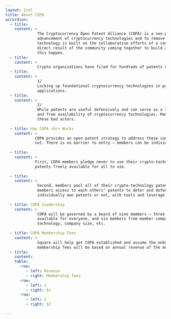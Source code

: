 ```yaml
---
layout: 2col
title: About COPA
accordion:
  - title:
    content: >   
              The Cryptocurrency Open Patent Alliance (COPA) is a non-profit community of like-minded people and companies formed to encourage the adoption and
              advancement of cryptocurrency technologies and to remove patents as a barrier to growth and innovation. COPA acknowledges that cryptocurrency 
              technology is built on the collaborative efforts of a community made up of developers, engineers, and designers. The success of cryptocurrency is a 
              direct result of the community coming together to build and develop upon existing technologies for the benefit of all, and we believe COPA will help 
              this happen.
  - title: 
    content: > 
              Crypto organizations have filed for hundreds of patents on cryptocurrency technology and continue to do so in large numbers, causing some concerns:
  - title:
    content: > 
              1/
              Locking up foundational cryptocurrency technologies in patents stifles innovation and the adoption of these technologies in new and improved
              applications.
  - title:
    content: > 
              2/
              While patents are useful defensively and can serve as a lawsuit deterrent, misguided and offensive use of patents by bad actors threatens the growth
              and free availability of cryptocurrency technologies. Many crypto companies do not own patents and are unable to adequately deter or defend against 
              these bad actors.
              
  - title: How COPA <br> Works
    content: > 
             COPA provides an open patent strategy to address these concerns. Anyone can join and benefit from COPA, regardless of whether they have patents or 
             not. There is no barrier to entry – members can be individuals, start-ups, small companies, or large corporations. This is how COPA works:
             
  - title:
    content: > 
             First, COPA members pledge never to use their crypto-technology patents against anyone, except for defensive reasons, effectively making their 
             patents freely available for all to use.   
             
  - title:
    content: > 
              Second, members pool all of their crypto-technology patents together to form a shared patent library. This collective shield of patents provides 
              members access to each others’ patents to deter and defend against patent aggressors, thereby empowering every member, regardless of whether they 
              individually own patents or not, with tools and leverage to defend themselves against patent aggressors.
              
  - title: COPA Leadership
    content: > 
              COPA will be governed by a board of nine members – three members from the crypto and open source community who work towards making crypto better and 
              available for everyone, and six members from member companies. We will appoint board members based on interest level and diversification in terms of 
              technology, company size, etc.
              
  - title: COPA Membership Fees
    content: > 
              Square will help get COPA established and assume the onboarding and operating expenses for the first year of operation. After the first year, 
              membership fees will be based on annual revenue of the member company as follows:
  - title:
    content:
    table:
      -row:
         - left: Revenue
         - right: Membership fees
      -row:
         - left: 1
         - right: $1
      -row:
         - left: 2
         - right: $2

---
```



